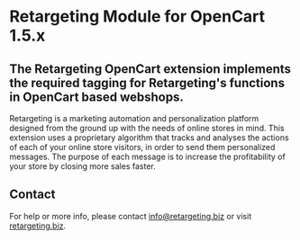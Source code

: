 # Retargeting Module for OpenCart 1.5.x

## The Retargeting OpenCart extension implements the required tagging for Retargeting's functions in OpenCart based webshops.

Retargeting is a marketing automation and personalization platform designed from the ground up with the needs of online stores in mind. This extension uses a proprietary algorithm that tracks and analyses the actions of each of your online store visitors, in order to send them personalized messages. The purpose of each message is to increase the profitability of your store by closing more sales faster.

## Contact

For help or more info, please contact [info@retargeting.biz](mailto:info@retargeting.biz) or visit [retargeting.biz](https://retargeting.biz).